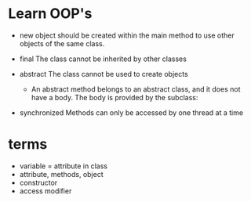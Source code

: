 # Learn OOP's
- new object should be created within the main method to use other objects of the same class.
- final	The class cannot be inherited by other classes
- abstract	The class cannot be used to create objects 
    - An abstract method belongs to an abstract class, and it does not have a body. The body is provided by the subclass:


- synchronized	Methods can only be accessed by one thread at a time

# terms
- variable = attribute in class
- attribute, methods, object
- constructor
- access modifier